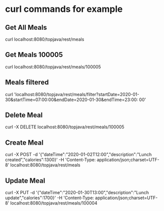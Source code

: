 # curl commands for example

## Get All Meals

curl localhost:8080/topjava/rest/meals

## Get Meals 100005

curl localhost:8080/topjava/rest/meals/100005

## Meals filtered

curl 'localhost:8080/topjava/rest/meals/filter?startDate=2020-01-30&startTime=07:00:00&endDate=2020-01-30&endTime=23:00:
00'

## Delete Meal

curl -X DELETE localhost:8080/topjava/rest/meals/100005

## Create Meal

curl -X POST -d '{"dateTime":"2020-01-02T12:00","description":"Lunch created","calories":1300}' -H 'Content-Type:
application/json;charset=UTF-8' localhost:8080/topjava/rest/meals

## Update Meal

curl -X PUT -d '{"dateTime":"2020-01-30T13:00","description":"Lunch update","calories":1700}' -H 'Content-Type:
application/json;charset=UTF-8' localhost:8080/topjava/rest/meals/100004